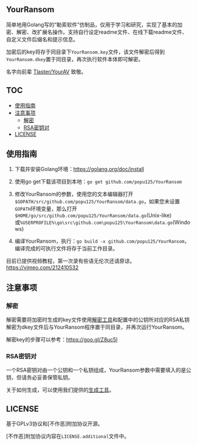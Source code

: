 YourRansom
---

简单地用Golang写的“勒索软件”仿制品，仅用于学习和研究，实现了基本的加密、解密、改扩展名操作。支持自行设定readme文件、在线下载readme文件、自定义文件后缀名和提示信息。

加密后的key将存于同目录下`YourRansom.key`文件，该文件解密后得到`YourRansom.dkey`置于同目录，再次执行软件本体即可解密。

名字向前辈 [Tlaster/YourAV](https://github.com/Tlaster/YourAV) 致敬。

## TOC

- [使用指南](#使用指南)
- [注意事项](#注意事项)
  - [解密](#解密)
  - [RSA密钥对](#RSA密钥对)
- [LICENSE](#LICENSE)


## 使用指南

1. 下载并安装Golang环境：<https://golang.org/doc/install>

2. 使用go get下载该项目到本地：`go get github.com/popu125/YourRansom`

3. 修改YourRansom的参数，使用您的文本编辑器打开`$GOPATH/src/github.com/popu125/YourRansom/data.go`，如果您未设置`GOPATH`环境变量，那么打开`$HOME/go/src/github.com/popu125/YourRansom/data.go`(Unix-like)或`%USERPROFILE%\go\src\github.com\popu125\YourRansom\data.go`(Windows)

4. 编译YourRansom，执行：`go build -x github.com/popu125/YourRansom`，编译完成的可执行文件将存于当前工作目录。

目前已提供视频教程，第一次录有些语无伦次还请原谅。<https://vimeo.com/212410532>


## 注意事项

### 解密

解密需要将加密时生成的key文件使用[解密工具](https://goo.gl/J2HSk0)和配置中的公钥所对应的RSA私钥解密为dkey文件后与YourRansom程序置于同目录，并再次运行YourRansom。

解密key的步骤可以参考：<https://goo.gl/Z8uc5l>

### RSA密钥对

一个RSA密钥对由一个公钥和一个私钥组成，YourRansom参数中需要填入的是公钥，但请务必妥善保管私钥。

关于如何生成，可以使用我们提供的[生成工具](https://github.com/YourRansom/genKeypair)。


## LICENSE

基于GPLv3协议和[不作恶]附加协议开源。

[不作恶]附加协议内容在`LICENSE.additional`文件中。
